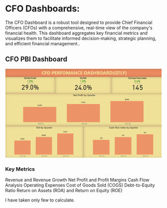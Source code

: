 # CFO Dashboards:
The CFO Dashboard is a robust tool designed to provide Chief Financial Officers (CFOs) with a comprehensive, real-time view of the company's financial health. This dashboard aggregates key financial metrics and visualizes them to facilitate informed decision-making, strategic planning, and efficient financial management.. 

## CFO PBI Dashboard
![test](CFO_Dashboard_Pbi_Qtly.png)

### Key Metrics
Revenue and Revenue Growth
Net Profit and Profit Margins
Cash Flow Analysis
Operating Expenses
Cost of Goods Sold (COGS)
Debt-to-Equity Ratio
Return on Assets (ROA) and Return on Equity (ROE)

I have taken only few to calculate.